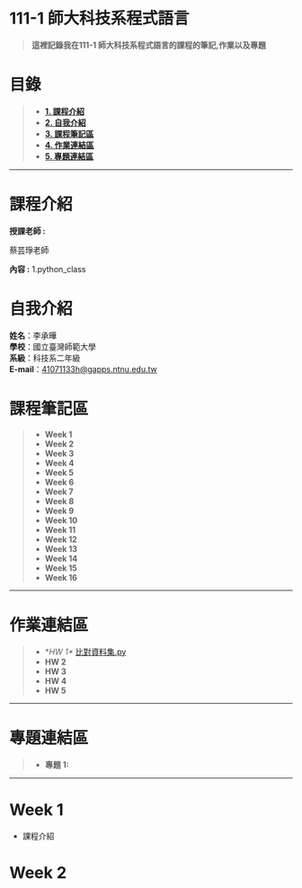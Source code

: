 # 111-1 師大科技系程式語言
>**這裡記錄我在111-1 師大科技系程式語言的課程的筆記,作業以及專題**


# 目錄  
>+ [**1. 課程介紹** ](https://github.com/alan88888/PL#課程介紹)
>+ [**2. 自我介紹**](https://github.com/alan88888/PL#自我介紹)
>+ [**3. 課程筆記區**](https://github.com/alan88888/PL#課程筆記區)
>+ [**4. 作業連結區**](https://github.com/alan88888/PL#作業連結區)
>+ [**5. 專題連結區**](https://github.com/alan88888/PL#專題連結區)
---

# 課程介紹
**授課老師 :**

蔡芸琤老師
  
**內容 :** 
1.python_class

# 自我介紹
**姓名**：李承曄\
**學校**：國立臺灣師範大學\
**系級**：科技系二年級\
**E-mail**：41071133h@gapps.ntnu.edu.tw

# 課程筆記區
>+ **Week 1**
>+ **Week 2**
>+ **Week 3**
>+ **Week 4**
>+ **Week 5**
>+ **Week 6**
>+ **Week 7**
>+ **Week 8**
>+ **Week 9**
>+ **Week 10**
>+ **Week 11**
>+ **Week 12**
>+ **Week 13**
>+ **Week 14**
>+ **Week 15**
>+ **Week 16**
---

# 作業連結區
>+ **HW 1\**
 [比對資料集.py](https://github.com/alan88888/PL/blob/main/hw1.py)
>+ **HW 2**
>+ **HW 3**
>+ **HW 4**
>+ **HW 5**
---

# 專題連結區
>+ **專題 1:**
---

# Week 1
+ 課程介紹


# Week 2
